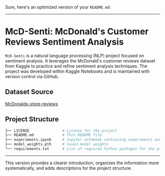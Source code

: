 Sure, here's an optimized version of your `README.md`:

---

# McD-Senti: McDonald's Customer Reviews Sentiment Analysis

`McD-Senti` is a natural language processing (NLP) project focused on sentiment analysis. It leverages the McDonald's customer reviews dataset from Kaggle to practice and refine sentiment analysis techniques. The project was developed within Kaggle Notebooks and is maintained with version control via GitHub.

## Dataset Source
[McDonalds-store-reviews](https://www.kaggle.com/datasets/nelgiriyewithana/mcdonalds-store-reviews)

## Project Structure
```bash
├── LICENSE               # License for the project
├── README.md             # This README file
├── experiments.ipynb     # Jupyter notebook containing experiments and analyses
├── model_weights.pth     # Saved model weights
└── requirements.txt      # List of required Python packages for the project
```

---

This version provides a clearer introduction, organizes the information more systematically, and adds descriptions for the project structure.